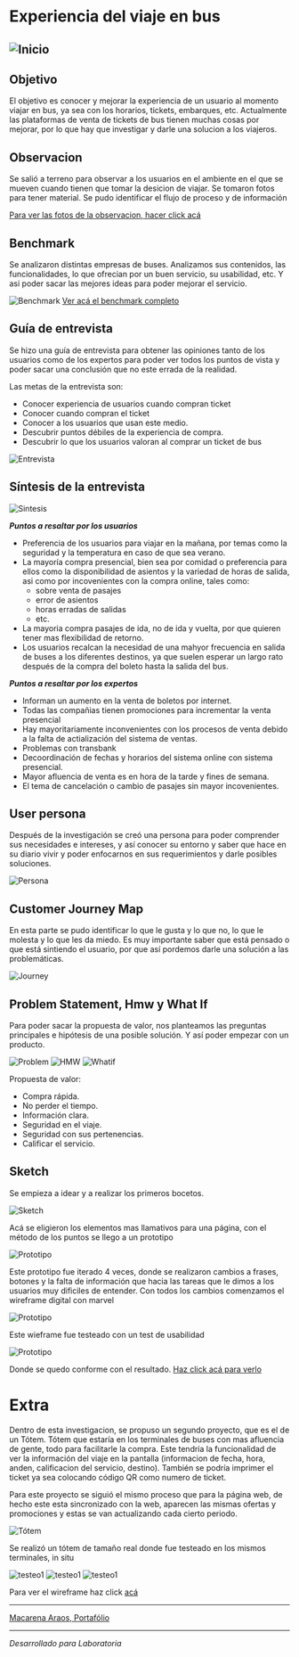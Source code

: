 # Experiencia del viaje en bus

![Inicio](https://macaraos.github.io/Proyecto-bus/img/inicio.PNG)
---
## Objetivo

El objetivo es conocer y mejorar la experiencia de un usuario al momento viajar en bus, ya sea con los horarios, tickets, embarques, etc.
Actualmente las plataformas de venta de tickets de bus tienen muchas cosas por mejorar, por lo que hay que investigar y darle una solucion a los viajeros.

## Observacion

Se salió a terreno para observar a los usuarios en el ambiente en el que se mueven cuando tienen que tomar la desicion de viajar. Se tomaron fotos para tener material.
Se pudo identificar el flujo de proceso y de información

[Para ver las fotos de la observacion, hacer click acá](https://drive.google.com/drive/folders/1E-QQnNIk0OuA6I4cn6Au8fc75AH3U9Ja)

## Benchmark

Se analizaron distintas empresas de buses. Analizamos sus contenidos, las funcionalidades, lo que ofrecian por un buen servicio, su usabilidad, etc. Y asi poder sacar las mejores ideas para poder mejorar el servicio.

![Benchmark](https://macaraos.github.io/Proyecto-bus/img/benchmark.PNG)
[Ver acá el benchmark completo](https://docs.google.com/spreadsheets/d/1k5wyEj2-KqoApHQkHbntiLWPUwhLmtdh7xcQ6Cw54v0/edit#gid=0)

## Guía de entrevista

Se hizo una guía de entrevista para obtener las opiniones tanto de los usuarios como de los expertos para poder ver todos los puntos de vista y poder sacar una conclusión que no este errada de la realidad.

Las metas de la entrevista son:
- Conocer experiencia de usuarios cuando compran ticket
- Conocer cuando compran el ticket
- Conocer a los usuarios que usan este medio.
- Descubrir puntos débiles de la experiencia de compra.
- Descubrir lo que los usuarios valoran al comprar un ticket de bus

![Entrevista](https://macaraos.github.io/Proyecto-bus/img/entrevista.PNG)

## Síntesis de la entrevista

![Sintesis](https://macaraos.github.io/Proyecto-bus/img/sintesisentrevista.PNG)

__*Puntos a resaltar por los usuarios*__
- Preferencia de los usuarios para viajar en la mañana, por temas como la seguridad y la temperatura en caso de que sea verano.
- La mayoría compra presencial, bien sea por comidad o preferencia para ellos como la disponibilidad de asientos y la variedad de horas de salida, asi como por incovenientes con la compra online, tales como:
    - sobre venta de pasajes
    - error de asientos
    - horas erradas de salidas
    - etc.
- La mayoria compra pasajes de ida, no de ida y vuelta, por que quieren tener mas flexibilidad de retorno.
- Los usuarios recalcan la necesidad de una mahyor frecuencia en salida de buses a los diferentes destinos, ya que suelen esperar un largo rato después de la compra del boleto hasta la salida del bus.

__*Puntos a resaltar por los expertos*__
- Informan un aumento en la venta de boletos por internet.
- Todas las compañias tienen promociones para incrementar la venta presencial
- Hay mayoritariamente inconvenientes con los procesos de venta debido a la falta de actialización del sistema de ventas.
- Problemas con transbank
- Decoordinación de fechas y horarios del sistema online con sistema presencial.
- Mayor afluencia de venta es en hora de la tarde y fines de semana.
- El tema de cancelación o cambio de pasajes sin mayor incovenientes.

## User persona

Después de la investigación se creó una persona para poder comprender sus necesidades e intereses, y así conocer su entorno y saber que hace en su diario vivir y poder enfocarnos en sus requerimientos y darle posibles soluciones.

![Persona](https://macaraos.github.io/Proyecto-bus/img/usersergio.PNG)

## Customer Journey Map

En esta parte se pudo identificar lo que le gusta y lo que no, lo que le molesta y lo que les da miedo. Es muy importante saber que está pensado o que está sintiendo el usuario, por que así pordemos darle una solución a las problemáticas.

![Journey](https://macaraos.github.io/Proyecto-bus/img/CustomerJourney1.jpg)

## Problem Statement, Hmw y What If

Para poder sacar la propuesta de valor, nos planteamos las preguntas principales e hipótesis de una posible solución. Y así poder empezar con un producto.

![Problem](https://macaraos.github.io/Proyecto-bus/img/problemenstatement.PNG)
![HMW](https://macaraos.github.io/Proyecto-bus/img/hmw.PNG)
![Whatif](https://macaraos.github.io/Proyecto-bus/img/whatif.PNG)

Propuesta de valor:

- Compra rápida.
- No perder el tiempo.
- Información clara.
- Seguridad en el viaje.
- Seguridad con sus pertenencias.
- Calificar el servicio.

## Sketch

Se empieza a idear y a realizar los primeros bocetos.

![Sketch](https://macaraos.github.io/Proyecto-bus/img/sketch.PNG)

Acá se eligieron los elementos mas llamativos para una página, con el método de los puntos se llego a un prototipo

![Prototipo](https://macaraos.github.io/Proyecto-bus/img/prototipo.PNG)

Este prototipo fue iterado 4 veces, donde se realizaron cambios a frases, botones y la falta de información que hacia las tareas que le dimos a los usuarios muy dificiles de entender.
Con todos los cambios comenzamos el wireframe digital con marvel

![Prototipo](https://macaraos.github.io/Proyecto-bus/img/wf.PNG)

Este wieframe fue testeado con un test de usabilidad

![Prototipo](https://macaraos.github.io/Proyecto-bus/img/testusabilidad.PNG)

Donde se quedo conforme con el resultado. [Haz click acá para verlo](https://marvelapp.com/137f6316/screen/37792153)

# Extra

Dentro de esta investigacion, se propuso un segundo proyecto, que es el de un Tótem. Tótem que estaría en los terminales de buses con mas afluencia de gente, todo para facilitarle la compra. Este tendría la funcionalidad de ver la información del viaje en la pantalla (informacion de fecha, hora, anden, calificacion del servicio, destino). También se podría imprimer el ticket ya sea colocando código QR como numero de ticket.

Para este proyecto se siguió el mismo proceso que para la página web, de hecho este esta sincronizado con la web, aparecen las mismas ofertas y promociones y estas se van actualizando cada cierto periodo.

![Tótem](https://macaraos.github.io/Proyecto-bus/img/totem.PNG)

Se realizó un tótem de tamaño real donde fue testeado en los mismos terminales, in situ

![testeo1](https://macaraos.github.io/Proyecto-bus/img/testeototemvivo.PNG)
![testeo1](https://macaraos.github.io/Proyecto-bus/img/testeototem.PNG)
![testeo1](https://macaraos.github.io/Proyecto-bus/img/boletototem.PNG)


Para ver el wireframe haz click [acá](https://marvelapp.com/137f6316)

---
[Macarena Araos, Portafólio](https://macaraos.github.io/Portafolio/)

---

_Desarrollado para Laboratoria_


